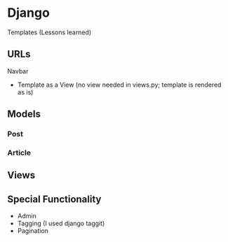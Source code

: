 # Django

Templates (Lessons learned)

## URLs

Navbar
* Template as a View (no view needed in views.py; template is rendered as is)

## Models

### Post

### Article

## Views

## Special Functionality

* Admin
* Tagging (I used django taggit)
* Pagination
